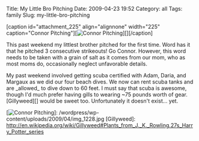 Title: My Little Bro Pitching
Date: 2009-04-23 19:52
Category: all
Tags: family
Slug: my-little-bro-pitching

[caption id="attachment\_225" align="alignnone" width="225"
caption="Connor Pitching"][![Connor Pitching][]][][/caption]

This past weekend my littlest brother pitched for the first time. Word
has it that he pitched 3 consecutive strikeouts! Go Connor. However,
this word needs to be taken with a grain of salt as it comes from our
mom, who as most moms do, occasionally neglect unfavorable details.

My past weekend involved getting scuba certified with Adam, Daria, and
Margaux as we did our four beach dives. We now can rent scuba tanks and
are \_allowed\_ to dive down to 60 feet. I must say that scuba is
awesome, though I'd much prefer having gills to wearing \~75 pounds
worth of gear. [Gillyweed][] would be sweet too. Unfortunately it
doesn't exist... yet.

  [Connor Pitching]: /wordpress/wp-content/uploads/2009/04/img_1228-225x300.jpg
    "Connor Pitching"
  [![Connor Pitching][]]: /wordpress/wp-content/uploads/2009/04/img_1228.jpg
  [Gillyweed]: http://en.wikipedia.org/wiki/Gillyweed#Plants_from_J._K._Rowling.27s_Harry_Potter_series
